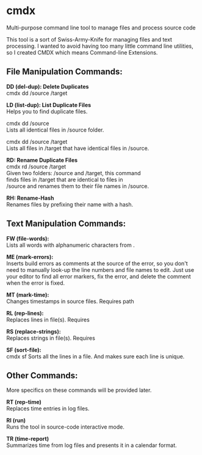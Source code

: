 # cmdx
Multi-purpose command line tool to manage files and process source code

This tool is a sort of Swiss-Army-Knife for managing files and text processing.
I wanted to avoid having too many little command line utilities,
so I created CMDX which means Command-line Extensions.

## File Manipulation Commands:

**DD (del-dup): Delete Duplicates**  
cmdx dd /source /target  

**LD (list-dup): List Duplicate Files**  
Helps you to find duplicate files.  

cmdx dd /source  
Lists all identical files in /source folder.  

cmdx dd /source /target  
Lists all files in /target that have identical files in /source.  

**RD: Rename Duplicate Files**  
cmdx rd /source /target  
Given two folders: /source and /target, this command  
finds files in /target that are identical to files in  
/source and renames them to their file names in /source.  

**RH: Rename-Hash**  
Renames files by prefixing their name with a hash.  

## Text Manipulation Commands:

**FW (file-words):**   
Lists all words with alphanumeric characters from <file>.

**ME (mark-errors):**   
Inserts build errors as comments at the source of the error,
so you don't need to manually look-up the line numbers and
file names to edit. Just use your editor to find all error
markers, fix the error, and delete the comment when the error
is fixed.

**MT (mark-time):**  
Changes timestamps in source files. Requires path

**RL (rep-lines):**  
Replaces lines in file(s). Requires <command-file>

**RS (replace-strings):**  
Replaces strings in file(s). Requires <command-file>

**SF (sort-file):**  
cmdx sf <filename>
Sorts all the lines in a file.
And makes sure each line is unique.

## Other Commands:  
More specifics on these commands will be provided later.  

**RT (rep-time)**  
Replaces time entries in log files.  

**RI (run)**  
Runs the tool in source-code interactive mode.  

**TR (time-report)**  
Summarizes time from log files and presents it in a calendar format.  
